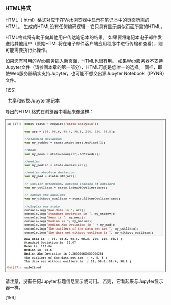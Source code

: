 ### HTML格式

HTML（.html）格式对应于在Web浏览器中显示在笔记本中的页面所需的HTML。 生成的HTML没有任何编码逻辑 - 它只具有显示类似页面所需的HTML。

HTML格式将有助于向其他用户传达笔记本的结果。 如果要将笔记本电子邮件发送给其他用户（原始HTML将在电子邮件客户端应用程序中进行传输和查看），则可能需要执行此操作。

如果您有可用的Web服务插入新页面，HTML也很有用。 如果Web服务器不支持Jupyter文件（请参阅本章的第一部分），HTML可能是您唯一的选择。 同样，即使Web服务器确实支持Jupyter，也可能不想交出源Jupyter Notebook（IPYNB）文件。
 














[155]

 
共享和转换Jupyter笔记本

导出的HTML格式在浏览器中看起来像这样：

![](/assets/特点.jpg)


请注意，没有任何Jupyter标题信息显示或可用。 否则，它看起来与Jupyter显示器一样。
 








[156]



